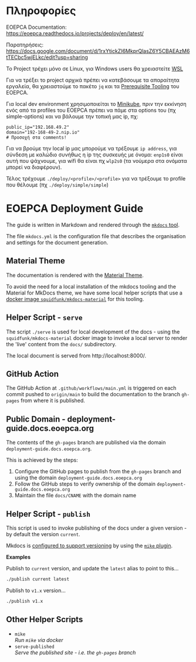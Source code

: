 # Πληροφορίες
EOEPCA Documentation: https://eoepca.readthedocs.io/projects/deploy/en/latest/

Παρατηρήσεις: https://docs.google.com/document/d/1rxYtickZI6MkprQlasZ6Y5CBAEAzM6tTECbc5wjELkc/edit?usp=sharing

Το Project τρέχει μόνο σε Linux, για Windows users θα χρειαστείτε [WSL](https://learn.microsoft.com/en-us/windows/wsl/install)

Για να τρέξει το project αρχικά πρέπει να κατεβάσουμε τα απαραίτητα εργαλεία, θα χρειαστούμε το πακέτο `jq` και τα [Prerequisite Tooling](https://eoepca.readthedocs.io/projects/deploy/en/latest/cluster/prerequisite-tooling/) του EOEPCA.

Για local dev environment χρησιμοποιείται το [Minikube](https://minikube.sigs.k8s.io/docs/), πριν την εκκίνηση ενός από τα profiles του EOEPCA πρέπει να πάμε στα options του (πχ simple-options) και να βάλουμε την τοπική μας ip, πχ:

```
public_ip="192.168.49.2"
domain="192-168-49-2.nip.io"
# Προσοχή στα comments!
```

Για να βρούμε την local ip μας μπορούμε να τρέξουμε `ip address`, για σύνδεση με καλώδιο συνήθως η ip της συσκευής με όνομα: `enp1s0` είναι αυτή που ψάχνουμε, για wifi θα είναι πχ `wlp2s0` (τα νούμερα στα ονόματα μπορεί να διαφέρουν).

Τέλος τρέχουμε `./deploy/<profile>/<profile>` για να τρέξουμε το profile που θέλουμε (πχ `./deploy/simple/simple`)

# EOEPCA Deployment Guide

The guide is written in Markdown and rendered through the [`mkdocs` tool](https://www.mkdocs.org/).

The file `mkdocs.yml` is the configuration file that describes the organisation and settings for the document generation.

## Material Theme

The documentation is rendered with the [Material Theme](https://squidfunk.github.io/mkdocs-material/).

To avoid the need for a local installation of the mkdocs tooling and the Material for MkDocs theme, we have some local helper scripts that use a [docker image `squidfunk/mkdocs-material`](https://hub.docker.com/r/squidfunk/mkdocs-material) for this tooling.

## Helper Script - `serve`

The script `./serve` is used for local development of the docs - using the `squidfunk/mkdocs-material` docker image to invoke a local server to render the 'live' content from the `docs/` subdirectory.

The local document is served from http://localhost:8000/.

## GitHub Action

The GitHub Action at `.github/workflows/main.yml` is triggered on each commit pushed to `origin/main` to build the documentation to the branch `gh-pages` from where it is published.

## Public Domain - deployment-guide.docs.eoepca.org

The contents of the `gh-pages` branch are published via the domain `deployment-guide.docs.eoepca.org`.

This is achieved by the steps:

1. Configure the GitHub pages to publish from the `gh-pages` branch and using the domain `deployment-guide.docs.eoepca.org`
2. Follow the GitHub steps to verify ownership of the domain `deployment-guide.docs.eoepca.org`
3. Maintain the file `docs/CNAME` with the domain name

## Helper Script - `publish`

This script is used to invoke publishing of the docs under a given version - by default the version `current`.

Mkdocs is [configured to support versioning](https://squidfunk.github.io/mkdocs-material/setup/setting-up-versioning/) by using the [`mike` plugin](https://github.com/jimporter/mike).

**Examples**

Publish to `current` version, and update the `latest` alias to point to this...

```bash
./publish current latest
```

Publish to `v1.x` version...

```bash
./publish v1.x
```

## Other Helper Scripts

* `mike`<br>
  _Run `mike` via docker_
* `serve-published`<br>
  _Serve the published site - i.e. the `gh-pages` branch_
